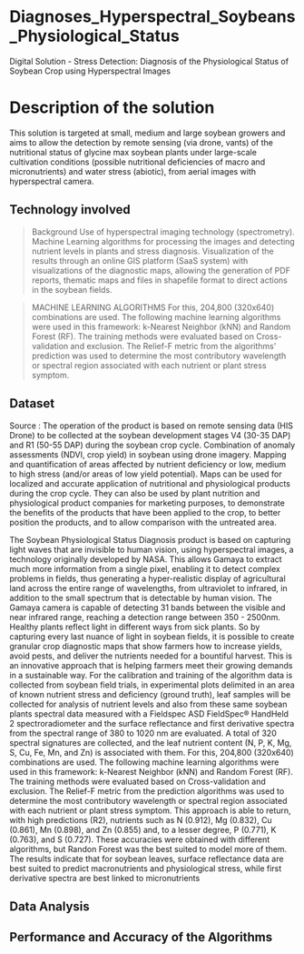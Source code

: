 # Diagnoses_Hyperspectral_Soybeans_Physiological_Status
Digital Solution - Stress Detection: Diagnosis of the Physiological Status of Soybean Crop using Hyperspectral Images
# Description of the solution
This solution is targeted at small, medium and large soybean growers and aims to allow the detection by remote sensing (via drone, vants) of the nutritional status of glycine max soybean plants under large-scale cultivation conditions (possible nutritional deficiencies of macro and micronutrients) and water stress (abiotic), from aerial images with hyperspectral camera.

## Technology involved
> Background
Use of hyperspectral imaging technology (spectrometry). Machine Learning algorithms for processing the images and detecting nutrient levels in plants and stress diagnosis. Visualization of the results through an online GIS platform (SaaS system) with visualizations of the diagnostic maps, allowing the generation of PDF reports, thematic maps and files in shapefile format to direct actions in the soybean fields.

> MACHINE LEARNING ALGORITHMS
For this, 204,800 (320x640) combinations are used. The following machine learning algorithms were used in this framework: k-Nearest Neighbor (kNN) and Random Forest (RF). The training methods were evaluated based on Cross-validation and exclusion. The Relief-F metric from the algorithms' prediction was used to determine the most contributory wavelength or spectral region associated with each nutrient or plant stress symptom.

## Dataset
Source : 
The operation of the product is based on remote sensing data (HIS Drone) to be collected at the soybean development stages V4 (30-35 DAP) and R1 (50-55 DAP) during the soybean crop cycle.
Combination of anomaly assessments (NDVI, crop yield) in soybean using drone imagery. Mapping and quantification of areas affected by nutrient deficiency or low, medium to high stress (and/or areas of low yield potential). Maps can be used for localized and accurate application of nutritional and physiological products during the crop cycle. They can also be used by plant nutrition and physiological product companies for marketing purposes, to demonstrate the benefits of the products that have been applied to the crop, to better position the products, and to allow comparison with the untreated area.

The Soybean Physiological Status Diagnosis product is based on capturing light waves that are invisible to human vision, using hyperspectral images, a technology originally developed by NASA. This allows Gamaya to extract much more information from a single pixel, enabling it to detect complex problems in fields, thus generating a hyper-realistic display of agricultural land across the entire range of wavelengths, from ultraviolet to infrared, in addition to the small spectrum that is detectable by human vision. The Gamaya camera is capable of detecting 31 bands between the visible and near infrared range, reaching a detection range between 350 - 2500nm.
Healthy plants reflect light in different ways from sick plants. So by capturing every last nuance of light in soybean fields, it is possible to create granular crop diagnostic maps that show farmers how to increase yields, avoid pests, and deliver the nutrients needed for a bountiful harvest. This is an innovative approach that is helping farmers meet their growing demands in a sustainable way.
For the calibration and training of the algorithm data is collected from soybean field trials, in experimental plots delimited in an area of known nutrient stress and deficiency (ground truth), leaf samples will be collected for analysis of nutrient levels and also from these same soybean plants spectral data measured with a Fieldspec ASD FieldSpec® HandHeld 2 spectroradiometer and the surface reflectance and first derivative spectra from the spectral range of 380 to 1020 nm are evaluated. A total of 320 spectral signatures are collected, and the leaf nutrient content (N, P, K, Mg, S, Cu, Fe, Mn, and Zn) is associated with them.
For this, 204,800 (320x640) combinations are used. The following machine learning algorithms were used in this framework: k-Nearest Neighbor (kNN) and Random Forest (RF). The training methods were evaluated based on Cross-validation and exclusion. The Relief-F metric from the prediction algorithms was used to determine the most contributory wavelength or spectral region associated with each nutrient or plant stress symptom.
This approach is able to return, with high predictions (R2), nutrients such as N (0.912), Mg (0.832), Cu (0.861), Mn (0.898), and Zn (0.855) and, to a lesser degree, P (0.771), K (0.763), and S (0.727). These accuracies were obtained with different algorithms, but Randon Forest was the best suited to model more of them. The results indicate that for soybean leaves, surface reflectance data are best suited to predict macronutrients and physiological stress, while first derivative spectra are best linked to micronutrients



## Data Analysis

## Performance and Accuracy of the Algorithms



